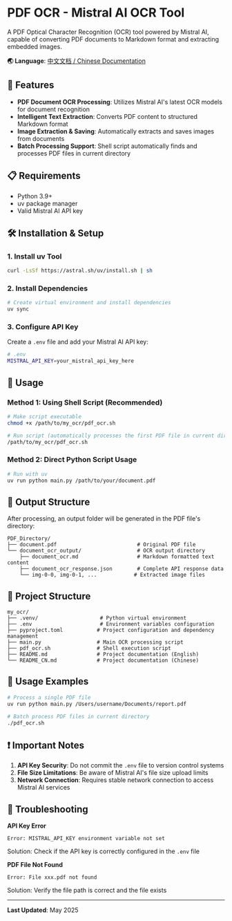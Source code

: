 # PDF OCR - Mistral AI OCR Tool

A PDF Optical Character Recognition (OCR) tool powered by Mistral AI, capable of converting PDF documents to Markdown format and extracting embedded images.

**🌏 Language**: [中文文档 / Chinese Documentation](./README_CN.md)

## 🚀 Features

- **PDF Document OCR Processing**: Utilizes Mistral AI's latest OCR models for document recognition
- **Intelligent Text Extraction**: Converts PDF content to structured Markdown format
- **Image Extraction & Saving**: Automatically extracts and saves images from documents
- **Batch Processing Support**: Shell script automatically finds and processes PDF files in current directory

## 📋 Requirements

- Python 3.9+
- uv package manager
- Valid Mistral AI API key

## 🛠️ Installation & Setup

### 1. Install uv Tool

```bash
curl -LsSf https://astral.sh/uv/install.sh | sh
```

### 2. Install Dependencies

```bash
# Create virtual environment and install dependencies
uv sync
```

### 3. Configure API Key

Create a `.env` file and add your Mistral AI API key:

```bash
# .env
MISTRAL_API_KEY=your_mistral_api_key_here
```

## 📖 Usage

### Method 1: Using Shell Script (Recommended)

```bash
# Make script executable
chmod +x /path/to/my_ocr/pdf_ocr.sh

# Run script (automatically processes the first PDF file in current directory)
/path/to/my_ocr/pdf_ocr.sh
```

### Method 2: Direct Python Script Usage

```bash
# Run with uv
uv run python main.py /path/to/your/document.pdf
```

## 📁 Output Structure

After processing, an output folder will be generated in the PDF file's directory:

```
PDF_Directory/
├── document.pdf                          # Original PDF file
└── document_ocr_output/                  # OCR output directory
    ├── document_ocr.md                   # Markdown formatted text content
    ├── document_ocr_response.json        # Complete API response data
    └── img-0-0, img-0-1, ...            # Extracted image files
```

## 🔧 Project Structure

```
my_ocr/
├── .venv/                    # Python virtual environment
├── .env                      # Environment variables configuration
├── pyproject.toml           # Project configuration and dependency management
├── main.py                  # Main OCR processing script
├── pdf_ocr.sh               # Shell execution script
├── README.md                # Project documentation (English)
└── README_CN.md             # Project documentation (Chinese)
```

## 📝 Usage Examples

```bash
# Process a single PDF file
uv run python main.py /Users/username/Documents/report.pdf

# Batch process PDF files in current directory
./pdf_ocr.sh
```

## ❗ Important Notes

1. **API Key Security**: Do not commit the `.env` file to version control systems
2. **File Size Limitations**: Be aware of Mistral AI's file size upload limits
3. **Network Connection**: Requires stable network connection to access Mistral AI services

## 🐛 Troubleshooting

**API Key Error**
```
Error: MISTRAL_API_KEY environment variable not set
```
Solution: Check if the API key is correctly configured in the `.env` file

**PDF File Not Found**
```
Error: File xxx.pdf not found
```
Solution: Verify the file path is correct and the file exists

---

**Last Updated**: May 2025